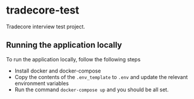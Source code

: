 # tradecore-test
Tradecore interview test project.

## Running the application locally

To run the application locally, follow the following steps

+ Install docker and docker-compose
+ Copy the contents of the `.env_template` to `.env` and update the
relevant environment variables
+ Run the command `docker-compose up` and you should be all set. 

